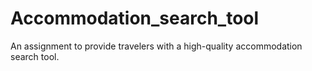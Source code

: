 # Accommodation_search_tool
An assignment to provide travelers with a high-quality accommodation search tool. 
